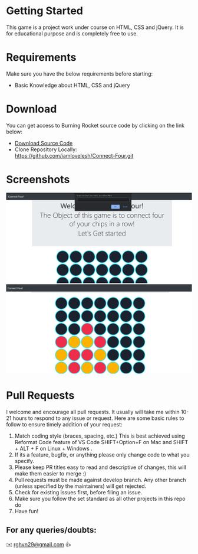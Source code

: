 # Getting Started
This game is a project work under course on HTML, CSS and jQuery. It is for educational purpose and is completely free to use.
# Requirements
Make sure you have the below requirements before starting:
- Basic Knowledge about HTML, CSS and jQuery
# Download
You can get access to Burning Rocket source code by clicking on the link below:<br/>
- [Download Source Code](https://codeload.github.com/iamlovelesh/Connect-Four/zip/master)
- Clone Repository Locally:<br/> https://github.com/iamlovelesh/Connect-Four.git
# Screenshots
![alt text](https://github.com/iamlovelesh/Connect-Four/blob/master/Screenshot.png)
![alt text](https://github.com/iamlovelesh/Connect-Four/blob/master/board.png)

# Pull Requests
I welcome and encourage all pull requests. It usually will take me within 10-21 hours to respond to any issue or request. Here are some basic rules to follow to ensure timely addition of your request:
1. Match coding style (braces, spacing, etc.) This is best achieved using Reformat Code feature of VS Code SHIFT+Option+F on Mac and SHIFT + ALT + F on Linux + Windows .
2. If its a feature, bugfix, or anything please only change code to what you specify.
3. Please keep PR titles easy to read and descriptive of changes, this will make them easier to merge :)
4. Pull requests must be made against develop branch. Any other branch (unless specified by the maintainers) will get rejected.
5. Check for existing issues first, before filing an issue.
6. Make sure you follow the set standard as all other projects in this repo do
7. Have fun!


## For any queries/doubts:

:envelope: rghvn29@gmail.com :thumbsup:
